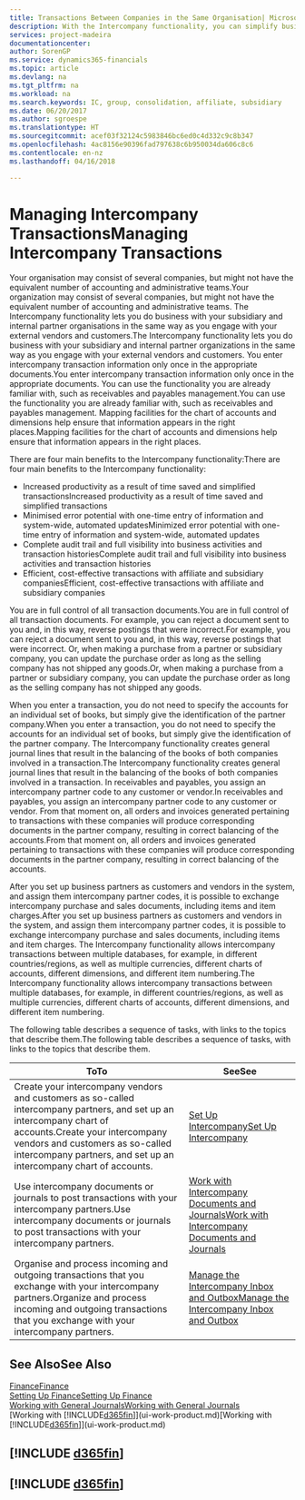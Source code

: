 ```yaml
---
title: Transactions Between Companies in the Same Organisation| Microsoft Docs
description: With the Intercompany functionality, you can simplify business processes and transactions between companies within the same organisation.
services: project-madeira
documentationcenter: 
author: SorenGP
ms.service: dynamics365-financials
ms.topic: article
ms.devlang: na
ms.tgt_pltfrm: na
ms.workload: na
ms.search.keywords: IC, group, consolidation, affiliate, subsidiary
ms.date: 06/20/2017
ms.author: sgroespe
ms.translationtype: HT
ms.sourcegitcommit: acef03f32124c5983846bc6ed0c4d332c9c8b347
ms.openlocfilehash: 4ac8156e90396fad797638c6b950034da606c8c6
ms.contentlocale: en-nz
ms.lasthandoff: 04/16/2018

---
```

# <a name="managing-intercompany-transactions"></a><span data-ttu-id="9a678-103">Managing Intercompany Transactions</span><span class="sxs-lookup"><span data-stu-id="9a678-103">Managing Intercompany Transactions</span></span>
<span data-ttu-id="9a678-104">Your organisation may consist of several companies, but might not have the equivalent number of accounting and administrative teams.</span><span class="sxs-lookup"><span data-stu-id="9a678-104">Your organization may consist of several companies, but might not have the equivalent number of accounting and administrative teams.</span></span> <span data-ttu-id="9a678-105">The Intercompany functionality lets you do business with your subsidiary and internal partner organisations in the same way as you engage with your external vendors and customers.</span><span class="sxs-lookup"><span data-stu-id="9a678-105">The Intercompany functionality lets you do business with your subsidiary and internal partner organizations in the same way as you engage with your external vendors and customers.</span></span> <span data-ttu-id="9a678-106">You enter intercompany transaction information only once in the appropriate documents.</span><span class="sxs-lookup"><span data-stu-id="9a678-106">You enter intercompany transaction information only once in the appropriate documents.</span></span> <span data-ttu-id="9a678-107">You can use the functionality you are already familiar with, such as receivables and payables management.</span><span class="sxs-lookup"><span data-stu-id="9a678-107">You can use the functionality you are already familiar with, such as receivables and payables management.</span></span> <span data-ttu-id="9a678-108">Mapping facilities for the chart of accounts and dimensions help ensure that information appears in the right places.</span><span class="sxs-lookup"><span data-stu-id="9a678-108">Mapping facilities for the chart of accounts and dimensions help ensure that information appears in the right places.</span></span>  

<span data-ttu-id="9a678-109">There are four main benefits to the Intercompany functionality:</span><span class="sxs-lookup"><span data-stu-id="9a678-109">There are four main benefits to the Intercompany functionality:</span></span>  

- <span data-ttu-id="9a678-110">Increased productivity as a result of time saved and simplified transactions</span><span class="sxs-lookup"><span data-stu-id="9a678-110">Increased productivity as a result of time saved and simplified transactions</span></span>  
- <span data-ttu-id="9a678-111">Minimised error potential with one-time entry of information and system-wide, automated updates</span><span class="sxs-lookup"><span data-stu-id="9a678-111">Minimized error potential with one-time entry of information and system-wide, automated updates</span></span>  
- <span data-ttu-id="9a678-112">Complete audit trail and full visibility into business activities and transaction histories</span><span class="sxs-lookup"><span data-stu-id="9a678-112">Complete audit trail and full visibility into business activities and transaction histories</span></span>  
- <span data-ttu-id="9a678-113">Efficient, cost-effective transactions with affiliate and subsidiary companies</span><span class="sxs-lookup"><span data-stu-id="9a678-113">Efficient, cost-effective transactions with affiliate and subsidiary companies</span></span>  

<span data-ttu-id="9a678-114">You are in full control of all transaction documents.</span><span class="sxs-lookup"><span data-stu-id="9a678-114">You are in full control of all transaction documents.</span></span> <span data-ttu-id="9a678-115">For example, you can reject a document sent to you and, in this way, reverse postings that were incorrect.</span><span class="sxs-lookup"><span data-stu-id="9a678-115">For example, you can reject a document sent to you and, in this way, reverse postings that were incorrect.</span></span> <span data-ttu-id="9a678-116">Or, when making a purchase from a partner or subsidiary company, you can update the purchase order as long as the selling company has not shipped any goods.</span><span class="sxs-lookup"><span data-stu-id="9a678-116">Or, when making a purchase from a partner or subsidiary company, you can update the purchase order as long as the selling company has not shipped any goods.</span></span>  

<span data-ttu-id="9a678-117">When you enter a transaction, you do not need to specify the accounts for an individual set of books, but simply give the identification of the partner company.</span><span class="sxs-lookup"><span data-stu-id="9a678-117">When you enter a transaction, you do not need to specify the accounts for an individual set of books, but simply give the identification of the partner company.</span></span> <span data-ttu-id="9a678-118">The Intercompany functionality creates general journal lines that result in the balancing of the books of both companies involved in a transaction.</span><span class="sxs-lookup"><span data-stu-id="9a678-118">The Intercompany functionality creates general journal lines that result in the balancing of the books of both companies involved in a transaction.</span></span> <span data-ttu-id="9a678-119">In receivables and payables, you assign an intercompany partner code to any customer or vendor.</span><span class="sxs-lookup"><span data-stu-id="9a678-119">In receivables and payables, you assign an intercompany partner code to any customer or vendor.</span></span> <span data-ttu-id="9a678-120">From that moment on, all orders and invoices generated pertaining to transactions with these companies will produce corresponding documents in the partner company, resulting in correct balancing of the accounts.</span><span class="sxs-lookup"><span data-stu-id="9a678-120">From that moment on, all orders and invoices generated pertaining to transactions with these companies will produce corresponding documents in the partner company, resulting in correct balancing of the accounts.</span></span>  

 <span data-ttu-id="9a678-121">After you set up business partners as customers and vendors in the system, and assign them intercompany partner codes, it is possible to exchange intercompany purchase and sales documents, including items and item charges.</span><span class="sxs-lookup"><span data-stu-id="9a678-121">After you set up business partners as customers and vendors in the system, and assign them intercompany partner codes, it is possible to exchange intercompany purchase and sales documents, including items and item charges.</span></span> <span data-ttu-id="9a678-122">The Intercompany functionality allows intercompany transactions between multiple databases, for example, in different countries/regions, as well as multiple currencies, different charts of accounts, different dimensions, and different item numbering.</span><span class="sxs-lookup"><span data-stu-id="9a678-122">The Intercompany functionality allows intercompany transactions between multiple databases, for example, in different countries/regions, as well as multiple currencies, different charts of accounts, different dimensions, and different item numbering.</span></span>  

<span data-ttu-id="9a678-123">The following table describes a sequence of tasks, with links to the topics that describe them.</span><span class="sxs-lookup"><span data-stu-id="9a678-123">The following table describes a sequence of tasks, with links to the topics that describe them.</span></span>

 |<span data-ttu-id="9a678-124">To</span><span class="sxs-lookup"><span data-stu-id="9a678-124">To</span></span> |<span data-ttu-id="9a678-125">See</span><span class="sxs-lookup"><span data-stu-id="9a678-125">See</span></span>|
 |---|---|
 |<span data-ttu-id="9a678-126">Create your intercompany vendors and customers as so-called intercompany partners, and set up an intercompany chart of accounts.</span><span class="sxs-lookup"><span data-stu-id="9a678-126">Create your intercompany vendors and customers as so-called intercompany partners, and set up an intercompany chart of accounts.</span></span>|[<span data-ttu-id="9a678-127">Set Up Intercompany</span><span class="sxs-lookup"><span data-stu-id="9a678-127">Set Up Intercompany</span></span>](intercompany-how-setup.md)|
 |<span data-ttu-id="9a678-128">Use intercompany documents or journals to post transactions with your intercompany partners.</span><span class="sxs-lookup"><span data-stu-id="9a678-128">Use intercompany documents or journals to post transactions with your intercompany partners.</span></span>|[<span data-ttu-id="9a678-129">Work with Intercompany Documents and Journals</span><span class="sxs-lookup"><span data-stu-id="9a678-129">Work with Intercompany Documents and Journals</span></span>](intercompany-how-work-documents-journals.md)|
 |<span data-ttu-id="9a678-130">Organise and process incoming and outgoing transactions that you exchange with your intercompany partners.</span><span class="sxs-lookup"><span data-stu-id="9a678-130">Organize and process incoming and outgoing transactions that you exchange with your intercompany partners.</span></span>|[<span data-ttu-id="9a678-131">Manage the Intercompany Inbox and Outbox</span><span class="sxs-lookup"><span data-stu-id="9a678-131">Manage the Intercompany Inbox and Outbox</span></span>](intercompany-how-manage-intercompany-inbox.md)|

## <a name="see-also"></a><span data-ttu-id="9a678-132">See Also</span><span class="sxs-lookup"><span data-stu-id="9a678-132">See Also</span></span>
[<span data-ttu-id="9a678-133">Finance</span><span class="sxs-lookup"><span data-stu-id="9a678-133">Finance</span></span>](finance.md)  
[<span data-ttu-id="9a678-134">Setting Up Finance</span><span class="sxs-lookup"><span data-stu-id="9a678-134">Setting Up Finance</span></span>](finance-setup-finance.md)  
[<span data-ttu-id="9a678-135">Working with General Journals</span><span class="sxs-lookup"><span data-stu-id="9a678-135">Working with General Journals</span></span>](ui-work-general-journals.md)  
<span data-ttu-id="9a678-136">[Working with [!INCLUDE[d365fin](includes/d365fin_md.md)]](ui-work-product.md)</span><span class="sxs-lookup"><span data-stu-id="9a678-136">[Working with [!INCLUDE[d365fin](includes/d365fin_md.md)]](ui-work-product.md)</span></span>

## [!INCLUDE [d365fin](includes/free_trial_md.md)]  
## [!INCLUDE [d365fin](includes/training_link_md.md)]

